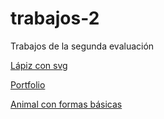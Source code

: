 # trabajos-2
Trabajos de la segunda evaluación

[Lápiz con svg](https://tobarra97.github.io/symbol-svg/)

[Portfolio](https://tobarra97.github.io/portfolio/)

[Animal con formas básicas](https://tobarra97.github.io/animal/)
